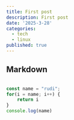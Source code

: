 ```yaml
---
title: First post
description: First post
date: '2025-3-28'
categories:
  - tech
  - linux
published: true
---
```


## Markdown

```javascript

const name = "rudi";
for(i = name; i++) {
    return i
}
console.log(name)

```
